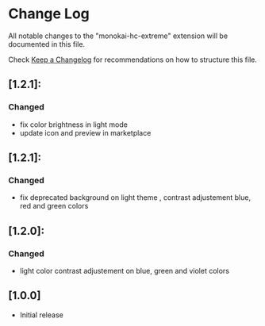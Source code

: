 # Change Log

All notable changes to the "monokai-hc-extreme" extension will be documented in this file.

Check [Keep a Changelog](http://keepachangelog.com/) for recommendations on how to structure this file.
 
## [1.2.1]:
### Changed
  - fix color brightness in light mode
  - update icon and preview in marketplace

## [1.2.1]:
### Changed
  - fix deprecated background on light theme , contrast adjustement blue, red and green colors

## [1.2.0]:
### Changed
  - light color contrast adjustement on blue, green and violet colors

## [1.0.0]
- Initial release
